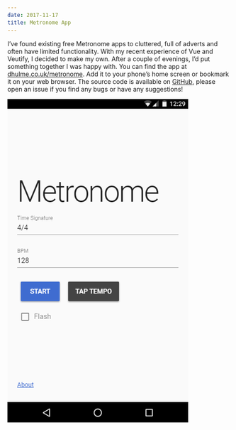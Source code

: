 ```yaml
---
date: 2017-11-17
title: Metronome App
---
```


<BlogPostHeader />

I&#8217;ve found existing free Metronome apps to cluttered, full of adverts and often have limited functionality. With my recent experience of Vue and Veutify, I decided to make my own. After a couple of evenings, I&#8217;d put something together I was happy with. You can find the app at <a href="http://dhulme.co.uk/metronome">dhulme.co.uk/metronome</a>. Add it to your phone&#8217;s home screen or bookmark it on your web browser. The source code is available on <a href="https://github.com/dhulme/metronome">GitHub</a>, please open an issue if you find any bugs or have any suggestions!

![Metronome App](./images/metronome.png)
